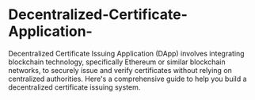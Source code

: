 # Decentralized-Certificate-Application-
 Decentralized Certificate Issuing Application (DApp) involves integrating blockchain technology, specifically Ethereum or similar blockchain networks, to securely issue and verify certificates without relying on centralized authorities. Here's a comprehensive guide to help you build a decentralized certificate issuing system.
